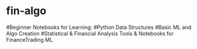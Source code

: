 # fin-algo

#Beginner Notebooks for Learning:
#Python Data Structures 
#Basic ML and Algo Creation
#Statistical & Financial Analysis
Tools &amp; Notebooks for FinanceTrading ML
